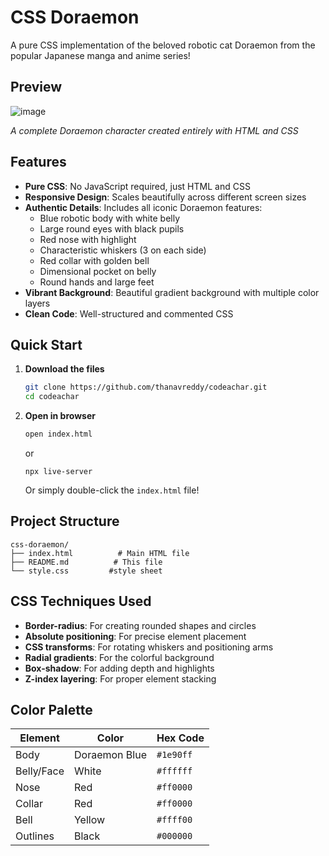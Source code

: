 #  CSS Doraemon

A pure CSS implementation of the beloved robotic cat Doraemon from the popular Japanese manga and anime series!

## Preview

![image](https://github.com/user-attachments/assets/7dfe0c43-4a0c-4ae8-bc93-9f53e77b32e8)

*A complete Doraemon character created entirely with HTML and CSS*

##  Features

- **Pure CSS**: No JavaScript required, just HTML and CSS
- **Responsive Design**: Scales beautifully across different screen sizes
- **Authentic Details**: Includes all iconic Doraemon features:
  - Blue robotic body with white belly
  - Large round eyes with black pupils
  - Red nose with highlight
  - Characteristic whiskers (3 on each side)
  - Red collar with golden bell
  - Dimensional pocket on belly
  - Round hands and large feet
- **Vibrant Background**: Beautiful gradient background with multiple color layers
- **Clean Code**: Well-structured and commented CSS

## Quick Start

1. **Download the files**
   ```bash
   git clone https://github.com/thanavreddy/codeachar.git
   cd codeachar
   ```

2. **Open in browser**
   ```bash
   open index.html
   ```
   or
   ```
   npx live-server
   ```
   
   Or simply double-click the `index.html` file!

##  Project Structure

```
css-doraemon/
├── index.html          # Main HTML file
├── README.md          # This file
└── style.css         #style sheet
```

##  CSS Techniques Used

- **Border-radius**: For creating rounded shapes and circles
- **Absolute positioning**: For precise element placement
- **CSS transforms**: For rotating whiskers and positioning arms
- **Radial gradients**: For the colorful background
- **Box-shadow**: For adding depth and highlights
- **Z-index layering**: For proper element stacking

## Color Palette

| Element | Color | Hex Code |
|---------|--------|----------|
| Body | Doraemon Blue | `#1e90ff` |
| Belly/Face | White | `#ffffff` |
| Nose | Red | `#ff0000` |
| Collar | Red | `#ff0000` |
| Bell | Yellow | `#ffff00` |
| Outlines | Black | `#000000` |

